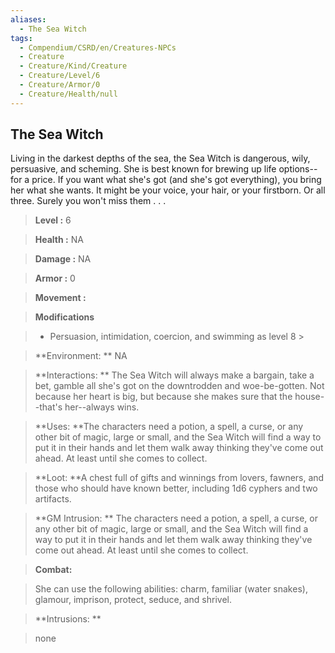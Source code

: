 ```yaml
---
aliases:
  - The Sea Witch
tags:
  - Compendium/CSRD/en/Creatures-NPCs
  - Creature
  - Creature/Kind/Creature
  - Creature/Level/6
  - Creature/Armor/0
  - Creature/Health/null
---
```

  
    
## The Sea Witch    
Living in the darkest depths of the sea, the Sea Witch is dangerous, wily, persuasive, and scheming. She is best known for brewing up life options--for a price. If you want what she's got (and she's got everything), you bring her what she wants. It might be your voice, your hair, or your firstborn. Or all three. Surely you won't miss them . . .    
  
    
> **Level :** 6    
> **Health :** NA    
> **Damage :** NA    
> **Armor :** 0    
> **Movement :**     
> **Modifications**    
>- Persuasion, intimidation, coercion, and swimming as level 8 >  
>    
> **Environment: ** NA    
> **Interactions: ** The Sea Witch will always make a bargain, take a bet, gamble all she's got on the downtrodden and woe-be-gotten. Not because her heart is big, but because she makes sure that the house--that's her--always wins.    
> **Uses: **The characters need a potion, a spell, a curse, or any other bit of magic, large or small, and the Sea Witch will find a way to put it in their hands and let them walk away thinking they've come out ahead. At least until she comes to collect.    
> **Loot: **A chest full of gifts and winnings from lovers, fawners, and those who should have known better, including 1d6 cyphers and two artifacts.    
> **GM Intrusion: ** The characters need a potion, a spell, a curse, or any other bit of magic, large or small, and the Sea Witch will find a way to put it in their hands and let them walk away thinking they've come out ahead. At least until she comes to collect.    
  
> **Combat:**   
> She can use the following abilities: charm, familiar (water snakes), glamour, imprison, protect, seduce, and shrivel.    
    
  
> **Intrusions: **   
> none    
